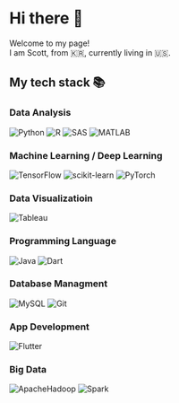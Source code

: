 # Hi there 👋

Welcome to my page!\
I am Scott, from 🇰🇷, currently living in 🇺🇸.

<h2> My tech stack 📚 </h2>

### Data Analysis
![Python](https://img.shields.io/badge/-Python-3776AB?style=for-the-badge&logo=Python&logoColor=white)
![R](https://img.shields.io/badge/-R-276DC3?style=for-the-badge&logo=R&logoColor=white)
![SAS](https://img.shields.io/badge/-SAS-007396?style=for-the-badge&logo=SAS&logoColor=white)
![MATLAB](https://img.shields.io/badge/-MATLAB-007396?style=for-the-badge&logo=MATLAB&logoColor=white)

### Machine Learning / Deep Learning
![TensorFlow](https://img.shields.io/badge/-TensorFlow-FF6F00?style=for-the-badge&logo=TensorFlow&logoColor=white)
![scikit-learn](https://img.shields.io/badge/-scikitlearn-F7931E?style=for-the-badge&logo=scikit-learn&logoColor=white)
![PyTorch](https://img.shields.io/badge/-PyTorch-EE4C2C?style=for-the-badge&logo=PyTorch&logoColor=white)

### Data Visualizatioin
![Tableau](https://img.shields.io/badge/-Tableau-E97627?style=for-the-badge&logo=Tableau&logoColor=white)

### Programming Language
![Java](https://img.shields.io/badge/-Java-007396?style=for-the-badge&logo=Java&logoColor=white)
![Dart](https://img.shields.io/badge/-Dart-0175C2?style=for-the-badge&logo=Dart&logoColor=ffffff)

### Database Managment
![MySQL](https://img.shields.io/badge/-MySQL-4479A1?style=for-the-badge&logo=MySQL&logoColor=white)
![Git](https://img.shields.io/badge/-Git-F05032?style=for-the-badge&logo=git&logoColor=ffffff)

### App Development
![Flutter](https://img.shields.io/badge/-Flutter-02569B?style=for-the-badge&logo=Flutter&logoColor=ffffff)

### Big Data
![ApacheHadoop
](https://img.shields.io/badge/-ApacheHadoop-66CCFF?style=for-the-badge&logo=ApacheHadoop&logoColor=ffffff)
![Spark](https://img.shields.io/badge/-Spark-02569B?style=for-the-badge&logo=Spark&logoColor=ffffff)

<!--
**ssh1419/ssh1419** is a ✨ _special_ ✨ repository because its `README.md` (this file) appears on your GitHub profile.

Here are some ideas to get you started:

- 🔭 I’m currently working on ...
- 🌱 I’m currently learning ...
- 👯 I’m looking to collaborate on ...
- 🤔 I’m looking for help with ...
- 💬 Ask me about ...
- 📫 How to reach me: ...
- 😄 Pronouns: ...
- ⚡ Fun fact: ...
-->
